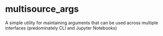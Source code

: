 # multisource_args
A simple utility for maintaining arguments that can be used across multiple interfaces (predominately CLI and Jupyter Notebooks)
